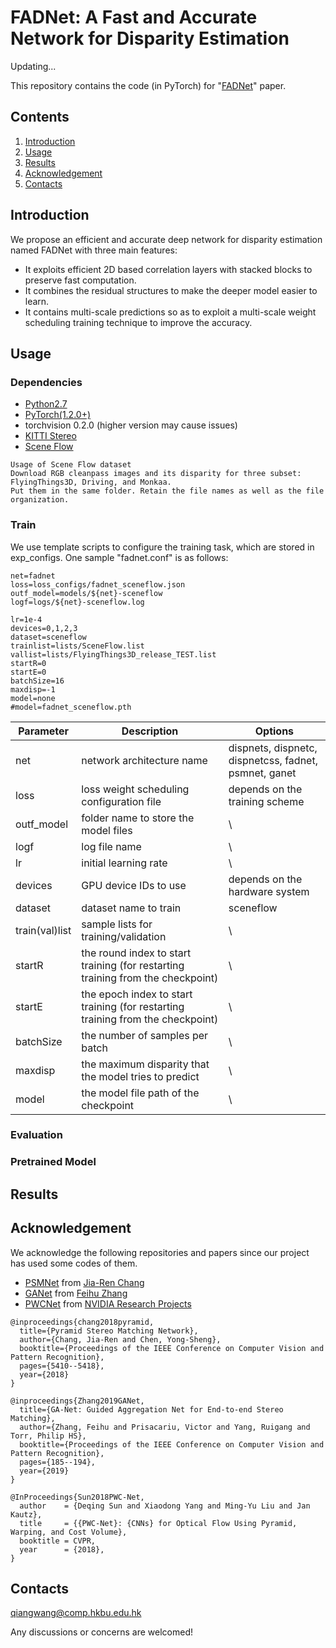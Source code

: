 # FADNet: A Fast and Accurate Network for Disparity Estimation

Updating...

This repository contains the code (in PyTorch) for "[FADNet]()" paper.

## Contents

1. [Introduction](#introduction)
2. [Usage](#usage)
3. [Results](#results)
4. [Acknowledgement](#acknowledgement)
5. [Contacts](#contacts)


## Introduction
We propose an efficient and accurate deep network for disparity estimation named FADNet with three main features: 
- It exploits efficient 2D based correlation layers with stacked blocks to preserve fast computation.
- It combines the residual structures to make the deeper model easier to learn.
- It contains multi-scale predictions so as to exploit a multi-scale weight scheduling training technique to improve the accuracy.

## Usage

### Dependencies

- [Python2.7](https://www.python.org/downloads/)
- [PyTorch(1.2.0+)](http://pytorch.org)
- torchvision 0.2.0 (higher version may cause issues)
- [KITTI Stereo](http://www.cvlibs.net/datasets/kitti/eval_stereo.php)
- [Scene Flow](https://lmb.informatik.uni-freiburg.de/resources/datasets/SceneFlowDatasets.en.html)

```
Usage of Scene Flow dataset
Download RGB cleanpass images and its disparity for three subset: FlyingThings3D, Driving, and Monkaa.
Put them in the same folder. Retain the file names as well as the file organization.
```

### Train
We use template scripts to configure the training task, which are stored in exp_configs. One sample "fadnet.conf" is as follows:
```
net=fadnet
loss=loss_configs/fadnet_sceneflow.json
outf_model=models/${net}-sceneflow
logf=logs/${net}-sceneflow.log

lr=1e-4
devices=0,1,2,3
dataset=sceneflow
trainlist=lists/SceneFlow.list
vallist=lists/FlyingThings3D_release_TEST.list
startR=0
startE=0
batchSize=16
maxdisp=-1
model=none
#model=fadnet_sceneflow.pth
```
| Parameter | Description | Options |
|---|---|---|
| net | network architecture name | dispnets, dispnetc, dispnetcss, fadnet, psmnet, ganet |
| loss | loss weight scheduling configuration file | depends on the training scheme |
| outf_model | folder name to store the model files | \ |
| logf | log file name | \ |
| lr | initial learning rate | \ |
| devices | GPU device IDs to use | depends on the hardware system |
| dataset | dataset name to train | sceneflow |
| train(val)list | sample lists for training/validation | \ |
| startR | the round index to start training (for restarting training from the checkpoint) | \ |
| startE | the epoch index to start training (for restarting training from the checkpoint) | \ |
| batchSize | the number of samples per batch | \ |
| maxdisp | the maximum disparity that the model tries to predict | \ |
| model | the model file path of the checkpoint | \ |


### Evaluation

### Pretrained Model

## Results

## Acknowledgement
We acknowledge the following repositories and papers since our project has used some codes of them. 
- [PSMNet](https://github.com/JiaRenChang/PSMNet) from [Jia-Ren Chang](https://github.com/JiaRenChang)
- [GANet](https://github.com/feihuzhang/GANet) from [Feihu Zhang](https://github.com/feihuzhang)
- [PWCNet](https://github.com/NVlabs/PWC-Net/tree/master/PyTorch) from [NVIDIA Research Projects](https://github.com/NVlabs)

```
@inproceedings{chang2018pyramid,
  title={Pyramid Stereo Matching Network},
  author={Chang, Jia-Ren and Chen, Yong-Sheng},
  booktitle={Proceedings of the IEEE Conference on Computer Vision and Pattern Recognition},
  pages={5410--5418},
  year={2018}
}
```
```
@inproceedings{Zhang2019GANet,
  title={GA-Net: Guided Aggregation Net for End-to-end Stereo Matching},
  author={Zhang, Feihu and Prisacariu, Victor and Yang, Ruigang and Torr, Philip HS},
  booktitle={Proceedings of the IEEE Conference on Computer Vision and Pattern Recognition},
  pages={185--194},
  year={2019}
}
```
```
@InProceedings{Sun2018PWC-Net,
  author    = {Deqing Sun and Xiaodong Yang and Ming-Yu Liu and Jan Kautz},
  title     = {{PWC-Net}: {CNNs} for Optical Flow Using Pyramid, Warping, and Cost Volume},
  booktitle = CVPR,
  year      = {2018},
}
```
## Contacts
qiangwang@comp.hkbu.edu.hk

Any discussions or concerns are welcomed!
